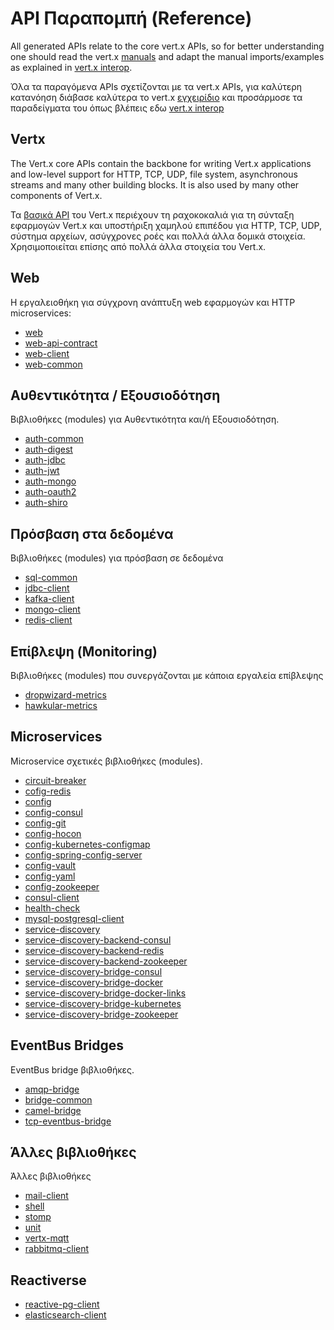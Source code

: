 # API Παραπομπή (Reference)

All generated APIs relate to the core vert.x APIs, so for better understanding one should read the vert.x
[manuals](https://vertx.io/docs) and adapt the manual imports/examples as explained in
[vert.x interop](../advanced/vertx#generated-apis).

Όλα τα παραγόμενα APIs σχετίζονται με τα vert.x APIs, για καλύτερη κατανόηση διάβασε καλύτερα το vert.x [εγχειρίδιο](https://vertx.io/docs)
και προσάρμοσε τα παραδείγματα του όπως βλέπεις εδω [vert.x interop](../advanced/vertx#generated-apis)

## Vertx

The Vert.x core APIs contain the backbone for writing Vert.x applications and low-level support for HTTP, TCP, UDP,
file system, asynchronous streams and many other building blocks. It is also used by many other components of Vert.x.

Τα [βασικά API](/@vertx/core) του Vert.x περιέχουν τη ραχοκοκαλιά για τη σύνταξη εφαρμογών Vert.x και υποστήριξη χαμηλού επιπέδου για HTTP, TCP, UDP,
σύστημα αρχείων, ασύγχρονες ροές και πολλά άλλα δομικά στοιχεία. Χρησιμοποιείται επίσης από πολλά άλλα στοιχεία του Vert.x.

## Web

Η εργαλειοθήκη για σύγχρονη ανάπτυξη web εφαρμογών και HTTP microservices:

* [web](/es4x/@vertx/web)
* [web-api-contract](/es4x/@vertx/web-api-contract)
* [web-client](/es4x/@vertx/web-client)
* [web-common](/es4x/@vertx/web-common)

## Αυθεντικότητα / Εξουσιοδότηση

Βιβλιοθήκες (modules) για Αυθεντικότητα και/ή Εξουσιοδότηση.

* [auth-common](/es4x/@vertx/auth-common)
* [auth-digest](/es4x/@vertx/auth-digest)
* [auth-jdbc](/es4x/@vertx/auth-jdbc)
* [auth-jwt](/es4x/@vertx/auth-jwt)
* [auth-mongo](/es4x/@vertx/auth-mongo)
* [auth-oauth2](/es4x/@vertx/auth-oauth2)
* [auth-shiro](/es4x/@vertx/auth-shiro)

## Πρόσβαση στα δεδομένα

Βιβλιοθήκες (modules) για πρόσβαση σε δεδομένα

* [sql-common](/es4x/@vertx/sql-common)
* [jdbc-client](/es4x/@vertx/jdbc-client)
* [kafka-client](/es4x/@vertx/kafka-client)
* [mongo-client](/es4x/@vertx/mongo-client)
* [redis-client](/es4x/@vertx/redis-client)

## Επίβλεψη (Monitoring)

Βιβλιοθήκες (modules) που συνεργάζονται με κάποια εργαλεία επίβλεψης

* [dropwizard-metrics](/es4x/@vertx/dropwizard-metrics)
* [hawkular-metrics](/es4x/@vertx/hawkular-metrics)

## Microservices

Microservice σχετικές βιβλιοθήκες (modules).

* [circuit-breaker](/es4x/@vertx/circuit-breaker)
* [cofig-redis](/es4x/@vertx/cofig-redis)
* [config](/es4x/@vertx/config)
* [config-consul](/es4x/@vertx/config-consul)
* [config-git](/es4x/@vertx/config-git)
* [config-hocon](/es4x/@vertx/config-hocon)
* [config-kubernetes-configmap](/es4x/@vertx/config-kubernetes-configmap)
* [config-spring-config-server](/es4x/@vertx/config-spring-config-server)
* [config-vault](/es4x/@vertx/config-vault)
* [config-yaml](/es4x/@vertx/config-yaml)
* [config-zookeeper](/es4x/@vertx/config-zookeeper)
* [consul-client](/es4x/@vertx/consul-client)
* [health-check](/es4x/@vertx/health-check)
* [mysql-postgresql-client](/es4x/@vertx/mysql-postgresql-client)
* [service-discovery](/es4x/@vertx/service-discovery)
* [service-discovery-backend-consul](/es4x/@vertx/service-discovery-backend-consul)
* [service-discovery-backend-redis](/es4x/@vertx/service-discovery-backend-redis)
* [service-discovery-backend-zookeeper](/es4x/@vertx/service-discovery-backend-zookeeper)
* [service-discovery-bridge-consul](/es4x/@vertx/service-discovery-bridge-consul)
* [service-discovery-bridge-docker](/es4x/@vertx/service-discovery-bridge-docker)
* [service-discovery-bridge-docker-links](/es4x/@vertx/service-discovery-bridge-docker-links)
* [service-discovery-bridge-kubernetes](/es4x/@vertx/service-discovery-bridge-kubernetes)
* [service-discovery-bridge-zookeeper](/es4x/@vertx/service-discovery-bridge-zookeeper)

## EventBus Bridges

EventBus bridge βιβλιοθήκες.

* [amqp-bridge](/es4x/@vertx/amqp-bridge)
* [bridge-common](/es4x/@vertx/bridge-common)
* [camel-bridge](/es4x/@vertx/camel-bridge)
* [tcp-eventbus-bridge](/es4x/@vertx/tcp-eventbus-bridge)

## Άλλες βιβλιοθήκες

Άλλες βιβλιοθήκες

* [mail-client](/es4x/@vertx/mail-client)
* [shell](/es4x/@vertx/shell)
* [stomp](/es4x/@vertx/stomp)
* [unit](/es4x/@vertx/unit)
* [vertx-mqtt](/es4x/@vertx/vertx-mqtt)
* [rabbitmq-client](/es4x/@vertx/rabbitmq-client)

## Reactiverse

* [reactive-pg-client](/es4x/@reactiverse/reactive-pg-client)
* [elasticsearch-client](/es4x/@reactiverse/elasticsearch-client)
